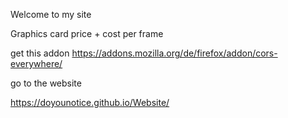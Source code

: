 Welcome to my site

Graphics card price + cost per frame
 
get this addon https://addons.mozilla.org/de/firefox/addon/cors-everywhere/

go to the website

https://doyounotice.github.io/Website/

